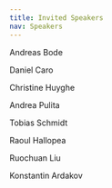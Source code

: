 ```yaml
---
title: Invited Speakers
nav: Speakers
---
```


Andreas Bode

Daniel Caro

Christine Huyghe

Andrea Pulita

Tobias Schmidt

Raoul Hallopea

Ruochuan Liu

Konstantin Ardakov
